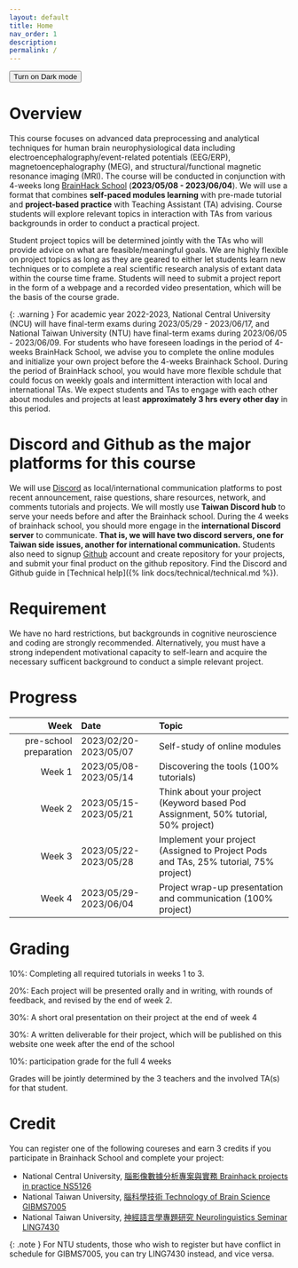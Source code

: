 ```yaml
---
layout: default
title: Home
nav_order: 1
description: 
permalink: /
---
```


<button class="btn js-toggle-dark-mode">Turn on Dark mode</button>

<script>
const toggleDarkMode = document.querySelector('.js-toggle-dark-mode');

jtd.addEvent(toggleDarkMode, 'click', function(){
  if (jtd.getTheme() === 'dark') {
    jtd.setTheme('light');
    toggleDarkMode.textContent = 'Turn on Dark mode';
  } else {
    jtd.setTheme('dark');
    toggleDarkMode.textContent = 'Turn on Light mode';
  }
});
</script>

# Overview
This course focuses on advanced data preprocessing and analytical techniques for human brain neurophysiological data including electroencephalography/event-related potentials (EEG/ERP), magnetoencephalography (MEG), and structural/functional magnetic resonance imaging (MRI). The course will be conducted in conjunction with 4-weeks long [BrainHack School](https://school.brainhackmtl.org/) (**2023/05/08 - 2023/06/04**). We will use a format that combines **self-paced modules learning** with pre-made tutorial and **project-based practice** with Teaching Assistant (TA) advising. Course students will explore relevant topics in interaction with TAs from various backgrounds in order to conduct a practical project.

Student project topics will be determined jointly with the TAs who will provide advice on what are feasible/meaningful goals. We are highly flexible on project topics as long as they are geared to either let students learn new techniques or to complete a real scientific research analysis of extant data within the course time frame. Students will need to submit a project report in the form of a webpage and a recorded video presentation, which will be the basis of the course grade.

{: .warning }
For academic year 2022-2023, National Central University (NCU) will have final-term exams during 2023/05/29 - 2023/06/17, and National Taiwan University (NTU) have final-term exams during 2023/06/05 - 2023/06/09. For students who have foreseen loadings in the period of 4-weeks BrainHack School, we advise you to complete the online modules and initialize your own project before the 4-weeks Brainhack School. During the period of BrainHack school, you would have more flexible schdule that could focus on weekly goals and intermittent interaction with local and international TAs. We expect students and TAs to engage with each other about modules and projects at least **approximately 3 hrs every other day** in this period.

# Discord and Github as the major platforms for this course
We will use [Discord](https://discord.com/) as local/international communication platforms to post recent announcement, raise questions, share resources, network, and comments tutorials and projects. We will mostly use **Taiwan Discord hub** to serve your needs before and after the Brainhack school. During the 4 weeks of brainhack school, you should more engage in the **international Discord server** to communicate. **That is, we will have two discord servers, one for Taiwan side issues, another for international communication.** Students also need to signup [Github](https://github.com/) account and create repository for your projects, and submit your final product on the github repository. Find the Discord and Github guide in [Technical help]({% link docs/technical/technical.md %}).

# Requirement
We have no hard restrictions, but backgrounds in cognitive neuroscience and coding are strongly recommended. Alternatively, you must have a strong independent motivational capacity to self-learn and acquire the necessary sufficent background to conduct a simple relevant project.

# Progress

| Week                    | Date                  | Topic                                                                                |
|------------------------:|:----------------------|:-------------------------------------------------------------------------------------|
| pre-school preparation  | 2023/02/20-2023/05/07 | Self-study of online modules                                                         |
| Week 1                  | 2023/05/08-2023/05/14 | Discovering the tools (100% tutorials)                                               |
| Week 2                  | 2023/05/15-2023/05/21 | Think about your project (Keyword based Pod Assignment, 50% tutorial, 50% project)   |
| Week 3                  | 2023/05/22-2023/05/28 | Implement your project (Assigned to Project Pods and TAs, 25% tutorial, 75% project) |
| Week 4                  | 2023/05/29-2023/06/04 | Project wrap-up presentation and communication (100% project)                        |

# Grading
10%: Completing all required tutorials in weeks 1 to 3.

20%: Each project will be presented orally and in writing, with rounds of feedback, and revised by the end of week 2. 

30%: A short oral presentation on their project at the end of week 4

30%: A written deliverable for their project, which will be published on this website one week after the end of the school

10%: participation grade for the full 4 weeks

Grades will be jointly determined by the 3 teachers and the involved TA(s) for that student.

# Credit
You can register one of the following coureses and earn 3 credits if you participate in Brainhack School and complete your project:
- National Central University, [腦影像數據分析專案與實務 Brainhack projects in practice NS5126](https://cis.ncu.edu.tw/Course/main/query/byKeywords?serialNo=27016&outline=27016&semester=1112)
- National Taiwan University, [腦科學技術 Technology of Brain Science GIBMS7005](https://cool.ntu.edu.tw/courses/22213)
- National Taiwan University, [神經語言學專題研究 Neurolinguistics Seminar LING7430](https://cool.ntu.edu.tw/courses/22938)

{: .note }
For NTU students, those who wish to register but have conflict in schedule for GIBMS7005, you can try LING7430 instead, and vice versa.

